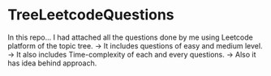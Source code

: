 # TreeLeetcodeQuestions

In this repo...
I had attached all the questions done by me using Leetcode platform of the topic tree.
-> It includes questions of easy and medium level.
-> It also includes Time-complexity of each and every questions.
-> Also it has idea behind approach.
